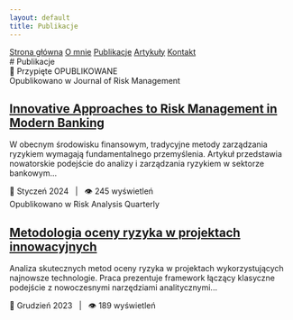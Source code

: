 ```yaml
---
layout: default
title: Publikacje
---
```

<div id="myMenu">
  <a href="/" class="menu-option">Strona główna</a>
  <a href="/about" class="menu-option">O mnie</a>
  <a href="/publications" class="menu-option">Publikacje</a>
  <a href="/articles" class="menu-option">Artykuły</a>
  <a href="/contact" class="menu-option">Kontakt</a>
</div>

<div class="square"></div>
<div class="square1"></div>
<div class="square2"></div>
<div class="square-big"></div>

<div class="publications-container">
  # Publikacje
  
  <div class="publication-card">
    <span class="publication-pin">📌 Przypięte</span>
    <span class="publication-status status-published">OPUBLIKOWANE</span>
    <div class="publication-source">Opublikowano w Journal of Risk Management</div>
    <h2 class="publication-title">
      <a href="{{ site.baseurl }}/publications/2024-01-risk-management" class="publication-link">
        Innovative Approaches to Risk Management in Modern Banking
      </a>
    </h2>
    <p class="publication-description">W obecnym środowisku finansowym, tradycyjne metody zarządzania ryzykiem wymagają fundamentalnego przemyślenia. Artykuł przedstawia nowatorskie podejście do analizy i zarządzania ryzykiem w sektorze bankowym...</p>
    <div class="publication-meta">📅 Styczeń 2024 &nbsp;&nbsp;|&nbsp;&nbsp; 👁️ 245 wyświetleń</div>
  </div>

  <div class="publication-card">
    <div class="publication-source">Opublikowano w Risk Analysis Quarterly</div>
    <h2 class="publication-title">
      <a href="{{ site.baseurl }}/publications/2023-12-risk-assessment" class="publication-link">
        Metodologia oceny ryzyka w projektach innowacyjnych
      </a>
    </h2>
    <p class="publication-description">Analiza skutecznych metod oceny ryzyka w projektach wykorzystujących najnowsze technologie. Praca prezentuje framework łączący klasyczne podejście z nowoczesnymi narzędziami analitycznymi...</p>
    <div class="publication-meta">📅 Grudzień 2023 &nbsp;&nbsp;|&nbsp;&nbsp; 👁️ 189 wyświetleń</div>
  </div>
</div>
